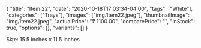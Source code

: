 {
    "title": "Item 22",
    "date": "2020-10-18T17:03:34-04:00",
    "tags": ["White"],
    "categories": ["Trays"],
    "images": ["img/Item22.jpeg"],
    "thumbnailImage": "img/Item22.jpeg",
    "actualPrice": "₹ 1100.00",
    "comparePrice": "",
    "inStock": true,
    "options": {},
    "variants": []
}

Size: 15.5 inches x 11.5 inches